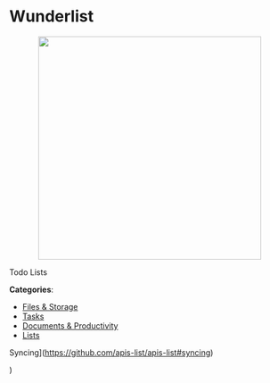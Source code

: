 # Wunderlist
<p align="center">
    <img width="400" src="https://raw.githubusercontent.com/apis-list/apis-list/apis/wunderlist/logo_256x256.png" />
</p>

Todo Lists



**Categories**:
- [Files & Storage](https://github.com/apis-list/apis-list#files-and-storage)
- [Tasks](https://github.com/apis-list/apis-list#tasks)
- [Documents & Productivity](https://github.com/apis-list/apis-list#documents-and-productivity)
- [Lists](https://github.com/apis-list/apis-list#lists)



Syncing](https://github.com/apis-list/apis-list#syncing)



)



